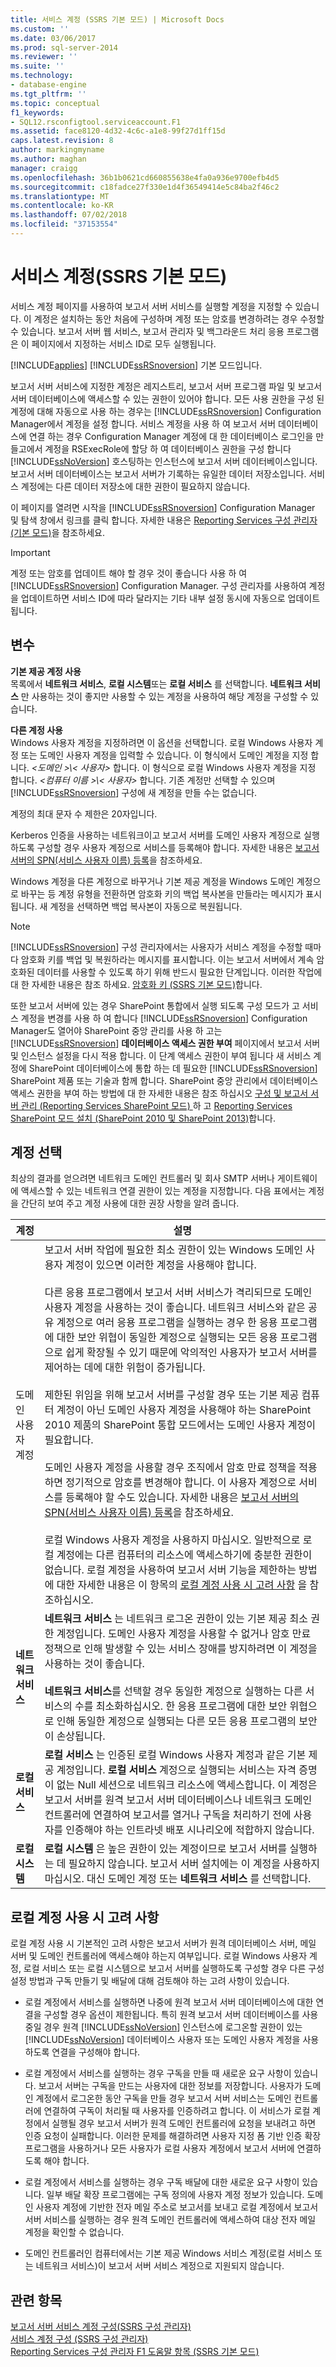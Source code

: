 ```yaml
---
title: 서비스 계정 (SSRS 기본 모드) | Microsoft Docs
ms.custom: ''
ms.date: 03/06/2017
ms.prod: sql-server-2014
ms.reviewer: ''
ms.suite: ''
ms.technology:
- database-engine
ms.tgt_pltfrm: ''
ms.topic: conceptual
f1_keywords:
- SQL12.rsconfigtool.serviceaccount.F1
ms.assetid: face8120-4d32-4c6c-a1e8-99f27d1ff15d
caps.latest.revision: 8
author: markingmyname
ms.author: maghan
manager: craigg
ms.openlocfilehash: 36b1b0621cd660855638e4fa0a936e9700efb4d5
ms.sourcegitcommit: c18fadce27f330e1d4f36549414e5c84ba2f46c2
ms.translationtype: MT
ms.contentlocale: ko-KR
ms.lasthandoff: 07/02/2018
ms.locfileid: "37153554"
---
```

# <a name="service-account-ssrs-native-mode"></a>서비스 계정(SSRS 기본 모드)
  서비스 계정 페이지를 사용하여 보고서 서버 서비스를 실행할 계정을 지정할 수 있습니다. 이 계정은 설치하는 동안 처음에 구성하며 계정 또는 암호를 변경하려는 경우 수정할 수 있습니다. 보고서 서버 웹 서비스, 보고서 관리자 및 백그라운드 처리 응용 프로그램은 이 페이지에서 지정하는 서비스 ID로 모두 실행됩니다.  
  
 [!INCLUDE[applies](../../includes/applies-md.md)] [!INCLUDE[ssRSnoversion](../../includes/ssrsnoversion-md.md)] 기본 모드입니다.  
  
 보고서 서버 서비스에 지정한 계정은 레지스트리, 보고서 서버 프로그램 파일 및 보고서 서버 데이터베이스에 액세스할 수 있는 권한이 있어야 합니다. 모든 사용 권한을 구성 된 계정에 대해 자동으로 사용 하는 경우는 [!INCLUDE[ssRSnoversion](../../includes/ssrsnoversion-md.md)] Configuration Manager에서 계정을 설정 합니다. 서비스 계정을 사용 하 여 보고서 서버 데이터베이스에 연결 하는 경우 Configuration Manager 계정에 대 한 데이터베이스 로그인을 만들고에서 계정을 RSExecRole에 할당 하 여 데이터베이스 권한을 구성 합니다 [!INCLUDE[ssNoVersion](../../includes/ssnoversion-md.md)] 호스팅하는 인스턴스에 보고서 서버 데이터베이스입니다. 보고서 서버 데이터베이스는 보고서 서버가 기록하는 유일한 데이터 저장소입니다. 서비스 계정에는 다른 데이터 저장소에 대한 권한이 필요하지 않습니다.  
  
 이 페이지를 열려면 시작을 [!INCLUDE[ssRSnoversion](../../includes/ssrsnoversion-md.md)] Configuration Manager 및 탐색 창에서 링크를 클릭 합니다. 자세한 내용은 [Reporting Services 구성 관리자&#40;기본 모드&#41;](../../../2014/sql-server/install/reporting-services-configuration-manager-native-mode.md)을 참조하세요.  
  
> [!IMPORTANT]  
>  계정 또는 암호를 업데이트 해야 할 경우 것이 좋습니다 사용 하 여 [!INCLUDE[ssRSnoversion](../../includes/ssrsnoversion-md.md)] Configuration Manager. 구성 관리자를 사용하여 계정을 업데이트하면 서비스 ID에 따라 달라지는 기타 내부 설정 동시에 자동으로 업데이트됩니다.  
  
## <a name="options"></a>변수  
 **기본 제공 계정 사용**  
 목록에서 **네트워크 서비스**, **로컬 시스템**또는 **로컬 서비스** 를 선택합니다. **네트워크 서비스** 만 사용하는 것이 좋지만 사용할 수 있는 계정을 사용하여 해당 계정을 구성할 수 있습니다.  
  
 **다른 계정 사용**  
 Windows 사용자 계정을 지정하려면 이 옵션을 선택합니다. 로컬 Windows 사용자 계정 또는 도메인 사용자 계정을 입력할 수 있습니다. 이 형식에서 도메인 계정을 지정 합니다.  *\<도메인 >\\< 사용자\>* 합니다. 이 형식으로 로컬 Windows 사용자 계정을 지정 합니다.  *\<컴퓨터 이름 >\\< 사용자\>* 합니다. 기존 계정만 선택할 수 있으며 [!INCLUDE[ssRSnoversion](../../includes/ssrsnoversion-md.md)] 구성에 새 계정을 만들 수는 없습니다.  
  
 계정의 최대 문자 수 제한은 20자입니다.  
  
 Kerberos 인증을 사용하는 네트워크이고 보고서 서버를 도메인 사용자 계정으로 실행하도록 구성할 경우 사용자 계정으로 서비스를 등록해야 합니다. 자세한 내용은 [보고서 서버의 SPN&#40;서비스 사용자 이름&#41; 등록](../../reporting-services/report-server/register-a-service-principal-name-spn-for-a-report-server.md)을 참조하세요.  
  
 Windows 계정을 다른 계정으로 바꾸거나 기본 제공 계정을 Windows 도메인 계정으로 바꾸는 등 계정 유형을 전환하면 암호화 키의 백업 복사본을 만들라는 메시지가 표시됩니다. 새 계정을 선택하면 백업 복사본이 자동으로 복원됩니다.  
  
> [!NOTE]  
>  [!INCLUDE[ssRSnoversion](../../includes/ssrsnoversion-md.md)] 구성 관리자에서는 사용자가 서비스 계정을 수정할 때마다 암호화 키를 백업 및 복원하라는 메시지를 표시합니다. 이는 보고서 서버에서 계속 암호화된 데이터를 사용할 수 있도록 하기 위해 반드시 필요한 단계입니다. 이러한 작업에 대 한 자세한 내용은 참조 하세요. [암호화 키 &#40;SSRS 기본 모드&#41;](../../../2014/sql-server/install/encryption-keys-ssrs-native-mode.md)합니다.  
  
 또한 보고서 서버에 있는 경우 SharePoint 통합에서 실행 되도록 구성 모드가 고 서비스 계정을 변경를 사용 하 여 합니다 [!INCLUDE[ssRSnoversion](../../includes/ssrsnoversion-md.md)] Configuration Manager도 열어야 SharePoint 중앙 관리를 사용 하 고는 [!INCLUDE[ssRSnoversion](../../includes/ssrsnoversion-md.md)] **데이터베이스 액세스 권한 부여** 페이지에서 보고서 서버 및 인스턴스 설정을 다시 적용 합니다. 이 단계 액세스 권한이 부여 됩니다 새 서비스 계정에 SharePoint 데이터베이스에 통합 하는 데 필요한 [!INCLUDE[ssRSnoversion](../../includes/ssrsnoversion-md.md)] SharePoint 제품 또는 기술과 함께 합니다. SharePoint 중앙 관리에서 데이터베이스 액세스 권한을 부여 하는 방법에 대 한 자세한 내용은 참조 하십시오 [구성 및 보고서 서버 관리 &#40;Reporting Services SharePoint 모드&#41; ](../../../2014/reporting-services/configure-administer-report-server-reporting-services-sharepoint-mode.md) 하 고 [ Reporting Services SharePoint 모드 설치 &#40;SharePoint 2010 및 SharePoint 2013&#41;](../../reporting-services/install-windows/install-reporting-services-sharepoint-mode.md)합니다.  
  
## <a name="choosing-an-account"></a>계정 선택  
 최상의 결과를 얻으려면 네트워크 도메인 컨트롤러 및 회사 SMTP 서버나 게이트웨이에 액세스할 수 있는 네트워크 연결 권한이 있는 계정을 지정합니다. 다음 표에서는 계정을 간단히 보여 주고 계정 사용에 대한 권장 사항을 알려 줍니다.  
  
|계정|설명|  
|-------------|-----------------|  
|도메인 사용자 계정|보고서 서버 작업에 필요한 최소 권한이 있는 Windows 도메인 사용자 계정이 있으면 이러한 계정을 사용해야 합니다.<br /><br /> 다른 응용 프로그램에서 보고서 서버 서비스가 격리되므로 도메인 사용자 계정을 사용하는 것이 좋습니다. 네트워크 서비스와 같은 공유 계정으로 여러 응용 프로그램을 실행하는 경우 한 응용 프로그램에 대한 보안 위협이 동일한 계정으로 실행되는 모든 응용 프로그램으로 쉽게 확장될 수 있기 때문에 악의적인 사용자가 보고서 서버를 제어하는 데에 대한 위험이 증가됩니다.<br /><br /> 제한된 위임을 위해 보고서 서버를 구성할 경우 또는 기본 제공 컴퓨터 계정이 아닌 도메인 사용자 계정을 사용해야 하는 SharePoint 2010 제품의 SharePoint 통합 모드에서는 도메인 사용자 계정이 필요합니다.<br /><br /> 도메인 사용자 계정을 사용할 경우 조직에서 암호 만료 정책을 적용하면 정기적으로 암호를 변경해야 합니다. 이 사용자 계정으로 서비스를 등록해야 할 수도 있습니다. 자세한 내용은 [보고서 서버의 SPN&#40;서비스 사용자 이름&#41; 등록](../../reporting-services/report-server/register-a-service-principal-name-spn-for-a-report-server.md)을 참조하세요.<br /><br /> 로컬 Windows 사용자 계정을 사용하지 마십시오. 일반적으로 로컬 계정에는 다른 컴퓨터의 리소스에 액세스하기에 충분한 권한이 없습니다. 로컬 계정을 사용하여 보고서 서버 기능을 제한하는 방법에 대한 자세한 내용은 이 항목의 [로컬 계정 사용 시 고려 사항](#localaccounts) 을 참조하십시오.|  
|**네트워크 서비스**|**네트워크 서비스** 는 네트워크 로그온 권한이 있는 기본 제공 최소 권한 계정입니다. 도메인 사용자 계정을 사용할 수 없거나 암호 만료 정책으로 인해 발생할 수 있는 서비스 장애를 방지하려면 이 계정을 사용하는 것이 좋습니다.<br /><br /> **네트워크 서비스**를 선택할 경우 동일한 계정으로 실행하는 다른 서비스의 수를 최소화하십시오. 한 응용 프로그램에 대한 보안 위협으로 인해 동일한 계정으로 실행되는 다른 모든 응용 프로그램의 보안이 손상됩니다.|  
|**로컬 서비스**|**로컬 서비스** 는 인증된 로컬 Windows 사용자 계정과 같은 기본 제공 계정입니다. **로컬 서비스** 계정으로 실행되는 서비스는 자격 증명이 없는 Null 세션으로 네트워크 리소스에 액세스합니다. 이 계정은 보고서 서버를 원격 보고서 서버 데이터베이스나 네트워크 도메인 컨트롤러에 연결하여 보고서를 열거나 구독을 처리하기 전에 사용자를 인증해야 하는 인트라넷 배포 시나리오에 적합하지 않습니다.|  
|**로컬 시스템**|**로컬 시스템** 은 높은 권한이 있는 계정이므로 보고서 서버를 실행하는 데 필요하지 않습니다. 보고서 서버 설치에는 이 계정을 사용하지 마십시오. 대신 도메인 계정 또는 **네트워크 서비스** 를 선택합니다.|  
  
##  <a name="localaccounts"></a> 로컬 계정 사용 시 고려 사항  
 로컬 계정 사용 시 기본적인 고려 사항은 보고서 서버가 원격 데이터베이스 서버, 메일 서버 및 도메인 컨트롤러에 액세스해야 하는지 여부입니다. 로컬 Windows 사용자 계정, 로컬 서비스 또는 로컬 시스템으로 보고서 서버를 실행하도록 구성할 경우 다른 구성 설정 방법과 구독 만들기 및 배달에 대해 검토해야 하는 고려 사항이 있습니다.  
  
-   로컬 계정에서 서비스를 실행하면 나중에 원격 보고서 서버 데이터베이스에 대한 연결을 구성할 경우 옵션이 제한됩니다. 특히 원격 보고서 서버 데이터베이스를 사용 중일 경우 원격 [!INCLUDE[ssNoVersion](../../includes/ssnoversion-md.md)] 인스턴스에 로그온할 권한이 있는 [!INCLUDE[ssNoVersion](../../includes/ssnoversion-md.md)] 데이터베이스 사용자 또는 도메인 사용자 계정을 사용하도록 연결을 구성해야 합니다.  
  
-   로컬 계정에서 서비스를 실행하는 경우 구독을 만들 때 새로운 요구 사항이 있습니다. 보고서 서버는 구독을 만드는 사용자에 대한 정보를 저장합니다. 사용자가 도메인 계정에서 로그온한 동안 구독을 만들 경우 보고서 서버 서비스는 도메인 컨트롤러에 연결하여 구독이 처리될 때 사용자를 인증하려고 합니다. 이 서비스가 로컬 계정에서 실행될 경우 보고서 서버가 원격 도메인 컨트롤러에 요청을 보내려고 하면 인증 요청이 실패합니다. 이러한 문제를 해결하려면 사용자 지정 폼 기반 인증 확장 프로그램을 사용하거나 모든 사용자가 로컬 사용자 계정에서 보고서 서버에 연결하도록 해야 합니다.  
  
-   로컬 계정에서 서비스를 실행하는 경우 구독 배달에 대한 새로운 요구 사항이 있습니다. 일부 배달 확장 프로그램에는 구독 정의에 사용자 계정 정보가 있습니다. 도메인 사용자 계정에 기반한 전자 메일 주소로 보고서를 보내고 로컬 계정에서 보고서 서버 서비스를 실행하는 경우 원격 도메인 컨트롤러에 액세스하여 대상 전자 메일 계정을 확인할 수 없습니다.  
  
-   도메인 컨트롤러인 컴퓨터에서는 기본 제공 Windows 서비스 계정(로컬 서비스 또는 네트워크 서비스)이 보고서 서버 서비스 계정으로 지원되지 않습니다.  
  
## <a name="see-also"></a>관련 항목  
 [보고서 서버 서비스 계정 구성&#40;SSRS 구성 관리자&#41;](../../reporting-services/install-windows/configure-the-report-server-service-account-ssrs-configuration-manager.md)   
 [서비스 계정 구성 &#40;SSRS 구성 관리자&#41;](../../../2014/sql-server/install/configure-a-service-account-ssrs-configuration-manager.md)   
 [Reporting Services 구성 관리자 F1 도움말 항목 &#40;SSRS 기본 모드&#41;](../../../2014/sql-server/install/reporting-services-configuration-manager-f1-help-topics-ssrs-native-mode.md)  
  
  
